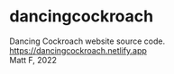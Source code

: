 # dancingcockroach
Dancing Cockroach website source code.<br> https://dancingcockroach.netlify.app
<br>
Matt F, 2022
